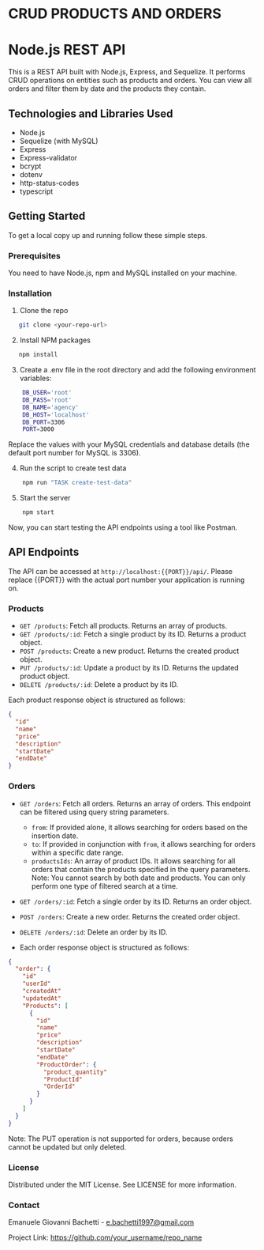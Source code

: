 # CRUD PRODUCTS AND ORDERS
# Node.js REST API

This is a REST API built with Node.js, Express, and Sequelize. It performs CRUD operations on entities such as products and orders. You can view all orders and filter them by date and the products they contain.

## Technologies and Libraries Used

- Node.js
- Sequelize (with MySQL)
- Express
- Express-validator
- bcrypt
- dotenv
- http-status-codes
- typescript

## Getting Started

To get a local copy up and running follow these simple steps.

### Prerequisites

You need to have Node.js, npm and MySQL installed on your machine.

### Installation

1. Clone the repo
```bash
   git clone <your-repo-url>
```

2. Install NPM packages
```bash
   npm install
```

3. Create a .env file in the root directory and add the following environment variables:
```bash
    DB_USER='root'
    DB_PASS='root'
    DB_NAME='agency'
    DB_HOST='localhost'
    DB_PORT=3306
    PORT=3000
```
Replace the values with your MySQL credentials and database details (the default port number for MySQL is 3306).

4. Run the script to create test data
```bash
    npm run "TASK create-test-data"
```

5. Start the server
```bash
    npm start
```
Now, you can start testing the API endpoints using a tool like Postman.

## API Endpoints

The API can be accessed at `http://localhost:{{PORT}}/api/`.
Please replace {{PORT}} with the actual port number your application is running on.

### Products

- `GET /products`: Fetch all products. Returns an array of products.
- `GET /products/:id`: Fetch a single product by its ID. Returns a product object.
- `POST /products`: Create a new product. Returns the created product object.
- `PUT /products/:id`: Update a product by its ID. Returns the updated product object.
- `DELETE /products/:id`: Delete a product by its ID. 

Each product response object is structured as follows:

```json
{
  "id"
  "name"
  "price"
  "description"
  "startDate"
  "endDate"
}
```
###  Orders

- `GET /orders`: Fetch all orders. Returns an array of orders. This endpoint can be filtered using query string parameters. 
  - `from`: If provided alone, it allows searching for orders based on the insertion date.
  - `to`: If provided in conjunction with `from`, it allows searching for orders within a specific date range.
  - `productsIds`: An array of product IDs. It allows searching for all orders that contain the products specified in the query parameters.
  Note: You cannot search by both date and products. You can only perform one type of filtered search at a time.
- `GET /orders/:id`: Fetch a single order by its ID. Returns an order object.
- `POST /orders`: Create a new order. Returns the created order object.
- `DELETE /orders/:id`: Delete an order by its ID.

- Each order response object is structured as follows:
```json
{
  "order": {
    "id"
    "userId"
    "createdAt"
    "updatedAt"
    "Products": [
      {
        "id"
        "name"
        "price"
        "description"
        "startDate"
        "endDate"
        "ProductOrder": {
          "product_quantity"
          "ProductId"
          "OrderId"
        }
      }
    ]
  }
}
```
Note: The PUT operation is not supported for orders, because orders cannot be updated but only deleted.

### License
Distributed under the MIT License. See LICENSE for more information.

### Contact
Emanuele Giovanni Bachetti - e.bachetti1997@gmail.com

Project Link: https://github.com/your_username/repo_name